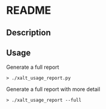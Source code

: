 # README
## Description

## Usage
Generate a full report
```
> ./xalt_usage_report.py
```
Generate a full report with more detail
```
> ./xalt_usage_report --full
``` 
